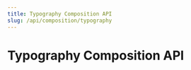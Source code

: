 ```yaml
---
title: Typography Composition API
slug: /api/composition/typography
---
```

# Typography Composition API